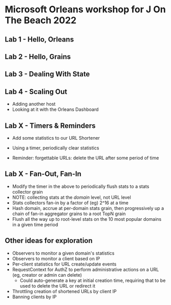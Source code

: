 # Microsoft Orleans workshop for J On The Beach 2022

## Lab 1 - Hello, Orleans

## Lab 2 - Hello, Grains

## Lab 3 - Dealing With State

## Lab 4 - Scaling Out

* Adding another host
* Looking at it with the Orleans Dashboard

## Lab X - Timers &amp; Reminders

* Add some statistics to our URL Shortener
* Using a timer, periodically clear statistics

* Reminder: forgettable URLs: delete the URL after some period of time

## Lab X - Fan-Out, Fan-In

* Modify the timer in the above to periodically flush stats to a stats collector grain
* NOTE: collecting stats at the *domain* level, not URL level
* Stats collectors fan-in by a factor of (eg) 2^16 at a time
* Hash domain, accrue at per-domain stats grain, then progressively up a chain of fan-in aggregator grains to a root TopN grain
* Flush all the way up to root-level stats on the 10 most popular domains in a given time period

## Other ideas for exploration

* Observers to monitor a given domain's statistics
* Observers to monitor a client based on IP
* Per-client statistics for URL create/update events
* RequestContext for AuthZ to perform administrative actions on a URL (eg, creator or admin can delete)
  * Could auto-generate a key at initial creation time, requiring that to be used to delete the URL or redirect it
* Throttling creation of shortened URLs by client IP
* Banning clients by IP